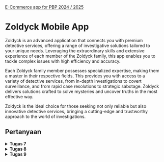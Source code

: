 [E-Commerce app for PBP 2024 / 2025](../)


# Zoldyck Mobile App


Zoldyck is an advanced application that connects you with premium detective services, offering a range of investigative solutions tailored to your unique needs. Leveraging the extraordinary skills and extensive experience of each member of the Zoldyck family, this app enables you to tackle complex issues with high efficiency and accuracy.

Each Zoldyck family member possesses specialized expertise, making them a master in their respective fields. This provides you with access to a variety of detective services, from in-depth investigations to covert surveillance, and from rapid case resolutions to strategic sabotage. Zoldyck delivers solutions crafted to solve mysteries and uncover truths in the most effective way.

Zoldyck is the ideal choice for those seeking not only reliable but also innovative detective services, bringing a cutting-edge and trustworthy approach to the world of investigations.



## Pertanyaan

<details>
  <summary><strong>Tugas 7</strong></summary>

## Tugas 7: Elemen Dasar Flutter

### Perbedaan Stateless Widget dan Stateful Widget

1. **Stateless Widget**
   - Widget yang statis/tidak berubah (immutable)
   - Tidak memiliki state internal yang dapat berubah selama masa hidupnya
   - Dibuat ulang setiap kali perlu diperbarui
   - Cocok untuk UI yang tidak perlu berubah secara dinamis
   - Contoh: Icon, IconButton, Text

2. **Stateful Widget**
   - Widget yang dinamis/dapat berubah (mutable)
   - Memiliki state internal yang dapat diperbarui selama masa hidupnya
   - Dapat memperbarui tampilan berdasarkan interaksi pengguna atau data yang berubah
   - Cocok untuk UI yang memerlukan pembaruan dinamis
   - Contoh: Checkbox, Radio, Slider, TextField

### Widget yang Digunakan

1. `MaterialApp`: Widget root yang membungkus seluruh aplikasi dan menyediakan konfigurasi tema material design.

2. `Scaffold`: Menyediakan struktur dasar layout material design seperti AppBar, Body, dan sebagainya.

3. `AppBar`: Menampilkan bar aplikasi di bagian atas layar dengan judul "Zoldyck".

4. `Stack`: Mengatur widget secara bertumpuk, digunakan untuk menempatkan copyright di atas konten utama.

5. `Column`: Mengatur widget secara vertikal.

6. `GridView`: Menampilkan children dalam grid layout.

7. `Card`: Menampilkan konten dalam bentuk kartu dengan sudut membulat.

8. `Material`: Memberikan efek visual material design pada widget.

9. `InkWell`: Memberikan efek ripple ketika widget ditekan.

10. `Icon`: Menampilkan ikon.

11. `Text`: Menampilkan teks.

12. `Container`: Membungkus widget lain dan memberikan padding, margin, dan dekorasi.

13. `SizedBox`: Memberikan spasi kosong dengan ukuran tertentu.

14. `SnackBar`: Menampilkan pesan singkat di bagian bawah layar.

### Fungsi setState()

`setState()` adalah metode yang digunakan dalam StatefulWidget untuk memberitahu framework bahwa state internal widget telah berubah dan perlu dilakukan rebuild.

Dalam proyek ini tidak menggunakan `setState()` karena seluruh widget yang digunakan adalah StatelessWidget. Namun, jika misalnya kita ingin menambahkan fitur counter pada tombol, kita bisa menggunakan setState seperti ini:

```dart
int _counter = 0;

void _incrementCounter() {
  setState(() {
    _counter++;  // Variabel yang terdampak
  });
}
```

Variabel yang dapat terdampak oleh `setState()` adalah semua variabel yang dapat mempengaruhi tampilan UI dan dideklarasikan sebagai state dalam StatefulWidget.

### Perbedaan const dengan final

1. **const**
   - Nilai harus sudah diketahui pada saat compile time
   - Membuat objek menjadi deeply immutable
   - Menggunakan memory yang sama untuk nilai yang identik
   - Contoh:
     ```dart
     const pi = 3.14;
     const list = [1, 2, 3];  // List tidak bisa dimodifikasi
     ```

2. **final**
   - Nilai bisa diketahui pada saat runtime
   - Hanya membuat referensi variabel immutable
   - Setiap deklarasi membuat objek baru
   - Contoh:
     ```dart
     final time = DateTime.now();  // Nilai ditentukan saat runtime
     final list = [1, 2, 3];  // List bisa dimodifikasi
     ```

### Implementasi Checklist

1. **Membuat Program Flutter Baru**
   - Buka Terminal atau Command Prompt
   - Buat direktori baru untuk proyek Flutter
   ```bash
   mkdir flutter_projects
   cd flutter_projects
   ```
   - Generate proyek Flutter baru
   ```bash
   flutter create zoldyck_mobile
   cd zoldyck_mobile
   ```
   - Jalankan proyek untuk memastikan setup berhasil
   ```bash
   flutter run
   ```

2. **Merapikan Struktur Proyek**
   - Buat file baru `menu.dart` dalam folder `lib`
   - Pindahkan kode widget `MyHomePage` dari `main.dart` ke `menu.dart`
   - Tambahkan import di `main.dart`:
   ```dart
   import 'package:flutter/material.dart';
   import 'package:zoldyck_mobile/menu.dart';
   ```

3. **Membuat Widget untuk Item Menu**
   - Buat class `ItemHomepage` untuk template item:
   ```dart
   class ItemHomepage {
     final String name;
     final IconData icon;
     final Color color;

     ItemHomepage(this.name, this.icon, this.color);
   }
   ```
   - Buat list item yang dibutuhkan:
   ```dart
   final List<ItemHomepage> items = [
     ItemHomepage("Lihat Daftar Produk", Icons.shopping_bag_outlined, Colors.black),
     ItemHomepage("Tambah Produk", Icons.add_circle_outline, Colors.grey[900]!),
     ItemHomepage("Logout", Icons.logout_outlined, Colors.red[900]!),
   ];
   ```

4. **Membuat Widget Card untuk Item**
   - Implementasi `ItemCard` widget untuk menampilkan setiap item:
   ```dart
   class ItemCard extends StatelessWidget {
     final ItemHomepage item;

     const ItemCard(this.item, {super.key});

     @override
     Widget build(BuildContext context) {
       return Card(
         // ... (kode implementasi card)
       );
     }
   }
   ```

5. **Implementasi GridView**
   - Gunakan `GridView.count` untuk menampilkan item dalam grid:
   ```dart
   GridView.count(
     crossAxisCount: 3,
     crossAxisSpacing: 16,
     mainAxisSpacing: 16,
     children: items.map((item) => ItemCard(item)).toList(),
   )
   ```

6. **Menambahkan Fungsi onTap dan SnackBar**
   - Implementasi `InkWell` dengan handler `onTap`:
   ```dart
   InkWell(
     onTap: () {
       ScaffoldMessenger.of(context)
         ..hideCurrentSnackBar()
         ..showSnackBar(
           SnackBar(
             content: Text("Kamu telah menekan tombol ${item.name}!"),
             // ... (konfigurasi snackbar)
           ),
         );
     },
     // ... (child widget)
   )
   ```

7. **Menyesuaikan Tema Aplikasi**
   - Update `ThemeData` di `main.dart` untuk menggunakan tema hitam-putih:
   ```dart
   theme: ThemeData(
     colorScheme: ColorScheme.fromSeed(
       seedColor: Colors.black,
       primary: Colors.black,
       secondary: Colors.white,
       surface: Colors.white,
     ),
     // ... (konfigurasi tema lainnya)
   )
   ```

8. **Menambahkan Copyright Footer**
   - Gunakan `Stack` widget untuk menempatkan copyright di bagian bawah:
   ```dart
   Stack(
     children: [
       // ... (konten utama)
       Positioned(
         bottom: 0,
         left: 0,
         right: 0,
         child: Container(
           // ... (widget copyright)
         ),
       ),
     ],
   )
   ```

9. **Testing**
   - Jalankan aplikasi untuk memastikan semua fitur berfungsi:
   ```bash
   flutter run
   ```
   - Test semua tombol dan verifikasi SnackBar muncul dengan pesan yang sesuai
   - Pastikan tampilan responsif di berbagai ukuran layar


</details>



<details>
  <summary><strong>Tugas 8</strong></summary>

## Tugas 8: Flutter Navigation, Layouts, Forms, and Input Elements

### Penggunaan `const` di Flutter
`const` di Flutter adalah keyword yang digunakan untuk membuat variabel atau objek yang nilainya konstan atau tidak dapat diubah. Penggunaan `const` dapat memberikan beberapa keuntungan:

1. **Efisiensi Memori**: Variabel atau objek yang dideklarasikan dengan `const` akan disimpan di memori hanya sekali, sehingga dapat meningkatkan efisiensi penggunaan memori.
2. **Performa yang Lebih Baik**: Kompiler dapat melakukan optimasi yang lebih baik pada kode yang menggunakan `const`, sehingga dapat meningkatkan performa aplikasi.
3. **Keamanan**: Variabel atau objek yang dideklarasikan dengan `const` tidak dapat diubah, sehingga dapat membantu mencegah kesalahan yang disebabkan oleh perubahan nilai yang tidak disengaja.

Sebaiknya menggunakan `const` jika nilai variabel atau objek tidak akan berubah selama aplikasi berjalan. Contohnya, pada deklarasi konstanta, definisi widget, atau nilai yang dihitung secara statis. Namun, jika nilai variabel atau objek dapat berubah selama aplikasi berjalan, sebaiknya tidak menggunakan `const`.

### Penggunaan `Column` dan `Row` pada Flutter
`Column` dan `Row` adalah dua layout widget dasar di Flutter yang digunakan untuk mengatur tata letak elemen-elemen child di dalam widget induk.

**`Column`**:
- Menyusun elemen child secara vertikal dari atas ke bawah.
- Cocok untuk membuat tata letak vertikal, seperti membuat menu, daftar, atau form.
- Contoh implementasi:
```dart
Column(
  children: [
    Text('Elemen 1'),
    Text('Elemen 2'),
    Text('Elemen 3'),
  ],
)
```

**`Row`**:
- Menyusun elemen child secara horizontal dari kiri ke kanan.
- Cocok untuk membuat tata letak horizontal, seperti membuat toolbar, navigasi, atau kontrol yang berdampingan.
- Contoh implementasi:
```dart
Row(
  children: [
    Icon(Icons.add),
    Text('Tambah'),
    Icon(Icons.delete),
  ],
)
```

Perbedaan utama antara `Column` dan `Row` adalah arah penyusunan elemen child. `Column` berorientasi vertikal, sedangkan `Row` berorientasi horizontal. Penggunaan keduanya tergantung pada kebutuhan desain aplikasi yang ingin dicapai.

### Elemen Input pada Halaman Form
Pada halaman `ProductFormPage`, saya menggunakan tiga elemen input:
1. `TextFormField` untuk input nama produk
2. `TextFormField` untuk input jumlah
3. `TextFormField` untuk input deskripsi

Selain ketiga elemen input tersebut, Flutter juga menyediakan elemen input lainnya, seperti:
- `Checkbox`: untuk input checkbox
- `Radio`: untuk input radio button
- `Slider`: untuk input slider
- `Switch`: untuk input switch
- `DropdownButton`: untuk input dropdown
- `DateTimeField`: untuk input tanggal dan waktu

Pemilihan elemen input yang digunakan bergantung pada jenis data yang ingin dimasukkan oleh pengguna dan kebutuhan desain aplikasi.

### Pengaturan Tema Aplikasi
Untuk mengatur tema (theme) aplikasi Flutter, saya menggunakan `ThemeData` di dalam `MaterialApp`. Saya menentukan warna primer, sekunder, dan warna latar belakang (background) yang konsisten di seluruh aplikasi.

Pada contoh aplikasi `Zoldyck`, saya mengimplementasikan tema dengan kode berikut:
```dart
return MaterialApp(
  title: 'Zoldyck',
  theme: ThemeData(
    colorScheme: ColorScheme.fromSeed(
      seedColor: Colors.black,
      primary: Colors.black,
      secondary: Colors.white,
      surface: Colors.white,
    ),
    useMaterial3: true,
    appBarTheme: const AppBarTheme(
      backgroundColor: Colors.black,
      foregroundColor: Colors.white,
      elevation: 0,
    ),
    textTheme: const TextTheme(
      headlineLarge: TextStyle(
        fontSize: 32,
        fontWeight: FontWeight.bold,
        letterSpacing: -1.0,
      ),
      titleLarge: TextStyle(
        fontSize: 22,
        fontWeight: FontWeight.w600,
        letterSpacing: -0.5,
      ),
    ),
  ),
  home: MyHomePage(),
);
```

### Navigasi pada Aplikasi dengan Banyak Halaman
Untuk menangani navigasi pada aplikasi dengan banyak halaman, saya menggunakan `Navigator` di Flutter. Saya menggunakan `MaterialPageRoute` untuk berpindah dari satu halaman ke halaman lain.

Contoh penggunaan `Navigator` untuk berpindah dari halaman utama ke halaman form:
```dart
// Di dalam ItemCard pada screens/menu.dart
onTap: () {
  // ...
  if (item.name == "Tambah Produk") {
    Navigator.push(
      context,
      MaterialPageRoute(
        builder: (context) => const ProductFormPage(),
      ),
    );
  }
  // ...
}
```

Selain itu, saya juga menggunakan `Drawer` untuk menyediakan navigasi ke halaman utama dan halaman form. Dengan menggunakan `Drawer`, pengguna dapat dengan mudah berpindah antara halaman-halaman aplikasi.

</details>


<details>
  <summary><strong>Tugas 9</strong></summary>

## Tugas 9: Integrasi Layanan Web Django dengan Aplikasi Flutter

### Mengapa Kita Perlu Membuat Model untuk Pengambilan atau Pengiriman Data JSON?  
**Mengapa perlu membuat model?**  
Model diperlukan untuk menyusun representasi data secara terstruktur sehingga mempermudah manipulasi data dalam aplikasi. Dalam konteks pengambilan atau pengiriman data JSON, model membantu memetakan atribut-atribut JSON ke dalam objek Python atau Flutter, membuatnya lebih mudah untuk diproses. Model juga memastikan integritas data, memvalidasi tipe data, dan menyediakan kerangka untuk operasi seperti serialisasi atau deserialisasi.  

**Apakah akan terjadi error jika tidak membuat model?**  
Tidak selalu terjadi error secara langsung. Namun, tanpa model, pengelolaan data menjadi kurang terorganisir, meningkatkan risiko kesalahan dalam pengambilan atau pengiriman data. Misalnya, jika ada perubahan struktur JSON, aplikasi dapat gagal membaca atau memproses data karena tidak ada peta yang mengatur format data.

### Fungsi Library `http`  
Library `http` pada Flutter digunakan untuk mengirim permintaan HTTP (GET, POST, PUT, DELETE, dsb.) dan menerima respons dari server. Dalam konteks tugas ini, `http` digunakan untuk:  
1. Mengambil data dari server Django dalam format JSON.  
2. Mengirim data dari Flutter ke Django (misalnya, data formulir untuk login atau registrasi).  
3. Mengatur header untuk keperluan autentikasi seperti token atau cookie.  

### Fungsi dan Pentingnya `CookieRequest`  
**Fungsi `CookieRequest`:**  
`CookieRequest` adalah implementasi yang mempermudah pengelolaan cookie dalam aplikasi Flutter. Cookie digunakan untuk melacak status sesi pengguna, seperti informasi login. Fungsi utamanya adalah:  
1. Menyimpan cookie saat pengguna login.  
2. Menggunakan cookie tersebut untuk setiap permintaan berikutnya sehingga pengguna tetap terautentikasi.  
3. Memastikan keamanan dengan hanya mengirimkan cookie ke domain tertentu.  

**Mengapa instance `CookieRequest` perlu dibagikan ke semua komponen?**  
Instance `CookieRequest` harus bersifat global (shared) agar semua komponen aplikasi dapat mengakses status sesi yang sama. Dengan cara ini:  
1. Semua komponen bisa memanfaatkan autentikasi tanpa harus mengelola cookie sendiri.  
2. Menghindari inkonsistensi data sesi antar-komponen.

### Mekanisme Pengiriman Data dari Input hingga Tampil di Flutter  
1. **Input di Flutter:** Pengguna memasukkan data ke form Flutter.  
2. **Pengiriman ke Backend:** Flutter mengirim data melalui permintaan HTTP menggunakan library `http` atau `CookieRequest`.  
3. **Pemrosesan di Django:** Django menerima data, memprosesnya (misalnya, menyimpan ke database atau memvalidasi data), dan mengembalikan respons dalam format JSON.  
4. **Respons ke Flutter:** Flutter menerima JSON dari Django, memparse data menggunakan model Dart, lalu menampilkan data ke UI aplikasi.


### Mekanisme Autentikasi (Login, Register, Logout)  
1. **Login:**  
   - Pengguna memasukkan email dan password di Flutter.  
   - Flutter mengirim permintaan POST ke endpoint Django dengan data tersebut.  
   - Django memvalidasi kredensial dengan mencocokkannya ke database. Jika valid, Django mengembalikan cookie sesi ke Flutter.  
   - Flutter menyimpan cookie tersebut menggunakan `CookieRequest` untuk digunakan dalam permintaan berikutnya.  

2. **Register:**  
   - Pengguna mengisi data akun baru di Flutter.  
   - Data dikirim ke Django melalui permintaan POST.  
   - Django membuat akun baru di database dan memberikan respons sukses ke Flutter.  

3. **Logout:**  
   - Flutter mengirim permintaan ke endpoint logout Django.  
   - Django menghapus cookie sesi di server.  
   - Flutter juga menghapus cookie lokal sehingga pengguna keluar dari aplikasi.

Dengan mekanisme ini, autentikasi di Flutter tetap aman dan konsisten dengan proses di Django.  

### Langkah-langkah

Untuk mengimplementasikan fitur checklist yang disebutkan, berikut adalah langkah-langkahnya secara sistematis, tanpa hanya sekadar mengikuti tutorial:

---

### **1. Mengimplementasikan fitur registrasi akun pada proyek tugas Flutter**
**Langkah:**
1. **Modifikasi Backend Django**  
   - Tambahkan fungsi `register` pada `views.py` untuk menerima data pendaftaran dari Flutter.
   - Buat endpoint pada `urls.py` di Django, misalnya `auth/register/`.

2. **Setup Model dan Validasi di Django**  
   - Pastikan model `User` sudah tersedia, atau buat model custom jika diperlukan.

3. **Integrasi di Flutter**  
   - Buat file baru `register.dart` di folder `screens`.
   - Tambahkan form pendaftaran dengan validasi username, password, dan konfirmasi password.
   - Gunakan `pbp_django_auth` untuk melakukan POST request ke endpoint Django untuk pendaftaran.

4. **Test Akhir**  
   - Jalankan aplikasi dan pastikan registrasi berhasil membuat user baru.

---

### **2. Membuat halaman login pada proyek tugas Flutter**
**Langkah:**
1. **Backend Django: Fungsi Login**  
   - Pastikan fungsi login di Django sudah dibuat, dengan endpoint seperti `/auth/login/`.

2. **Frontend Flutter: UI Login**  
   - Buat file `login.dart` dengan UI berisi form username dan password.
   - Gunakan library `pbp_django_auth` untuk mengatur session cookies.

3. **Navigasi Post-login**  
   - Setelah login berhasil, arahkan pengguna ke halaman utama aplikasi.

---

### **3. Mengintegrasikan sistem autentikasi Django dengan proyek Flutter**
**Langkah:**
1. **Setup Django CORS dan Middleware**  
   - Instal dan konfigurasi `django-cors-headers`.
   - Tambahkan setting seperti `CORS_ALLOW_ALL_ORIGINS` dan pengaturan cookies.

2. **Gunakan `pbp_django_auth` di Flutter**  
   - Setup `CookieRequest` pada `main.dart` dengan `Provider`.
   - Gunakan `request.login()` untuk autentikasi.

3. **Pengujian**  
   - Cek apakah cookie session tersimpan setelah login, lalu pastikan validitasnya di Django.

---

### **4. Membuat model kustom sesuai dengan proyek aplikasi Django**
**Langkah:**
1. **Tentukan Struktur Data**  
   - Tentukan atribut model yang relevan, misalnya `name`, `price`, dan `description`.

2. **Definisikan Model Django**  
   - Tambahkan model di `models.py` dengan atribut yang diperlukan.
   - Migrasikan perubahan dengan `python manage.py makemigrations` dan `migrate`.

3. **Integrasi JSON Endpoint**  
   - Buat view untuk menampilkan data dalam format JSON.

4. **Generate Model di Flutter**  
   - Gunakan `Quicktype` untuk membuat model Dart dari data JSON.

---

### **5. Membuat halaman daftar item**
**Langkah:**
1. **Fetch Data dari Django**  
   - Gunakan library HTTP di Flutter untuk mengambil data dari endpoint Django.

2. **Buat UI Daftar**  
   - Buat file `list_item.dart` dengan tampilan list menggunakan `ListView.builder`.

3. **Tampilkan Data**  
   - Panggil API endpoint dan tampilkan atribut `name`, `price`, dan `description`.

---

### **6. Membuat halaman detail item**
**Langkah:**
1. **Navigasi ke Halaman Detail**  
   - Buat navigasi dari item di halaman daftar ke halaman detail dengan `Navigator.push`.

2. **Tampilkan Detail Item**  
   - Buat file `item_detail.dart` dan tampilkan semua atribut model.

3. **Tombol Kembali**  
   - Tambahkan tombol `Back` menggunakan widget `ElevatedButton`.

---

### **7. Filter item berdasarkan pengguna yang login**
**Langkah:**
1. **Backend Django**  
   - Tambahkan filter di view Django untuk memisahkan data berdasarkan pengguna login.

2. **Flutter Filtering**  
   - Tambahkan parameter filter di request API.

3. **Uji Filter**  
   - Login dengan pengguna berbeda dan pastikan hanya data yang relevan yang ditampilkan.


</details>